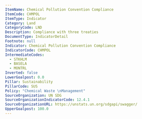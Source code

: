 ```yaml
---
ItemName: Chemical Pollution Convention Compliance
ItemCode: CHMPOL
ItemType: Indicator
Category: Land
CategoryCode: LND
Description: Compliance with three treaties
DocumentType: IndicatorDetail
Footnote: null
Indicator: Chemical Pollution Convention Compliance
IndicatorCode: CHMPOL
IntermediateCodes:
  - STKHLM
  - BASELA
  - MONTRL
Inverted: false
LowerGoalpost: 0.0
Pillar: Sustainability
PillarCode: SUS
Policy: "Chemical Waste \nManagement"
SourceOrganization: UN SDG
SourceOrganizationIndicatorCode: 12.4.1
SourceOrganizationURL: https://unstats.un.org/sdgapi/swagger/
UpperGoalpost: 100.0
---
```


